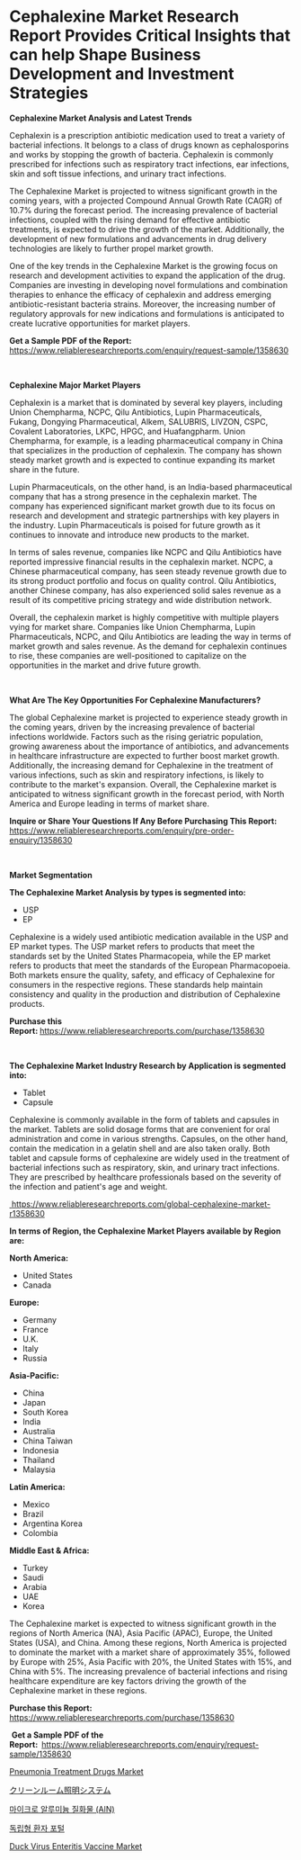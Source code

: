 <p><h1>Cephalexine Market Research Report Provides Critical Insights that can help Shape Business Development and Investment Strategies</h1></p><p><strong>Cephalexine Market Analysis and Latest Trends</strong></p>
<p><p>Cephalexin is a prescription antibiotic medication used to treat a variety of bacterial infections. It belongs to a class of drugs known as cephalosporins and works by stopping the growth of bacteria. Cephalexin is commonly prescribed for infections such as respiratory tract infections, ear infections, skin and soft tissue infections, and urinary tract infections.</p><p>The Cephalexine Market is projected to witness significant growth in the coming years, with a projected Compound Annual Growth Rate (CAGR) of 10.7% during the forecast period. The increasing prevalence of bacterial infections, coupled with the rising demand for effective antibiotic treatments, is expected to drive the growth of the market. Additionally, the development of new formulations and advancements in drug delivery technologies are likely to further propel market growth.</p><p>One of the key trends in the Cephalexine Market is the growing focus on research and development activities to expand the application of the drug. Companies are investing in developing novel formulations and combination therapies to enhance the efficacy of cephalexin and address emerging antibiotic-resistant bacteria strains. Moreover, the increasing number of regulatory approvals for new indications and formulations is anticipated to create lucrative opportunities for market players.</p></p>
<p><strong>Get a Sample PDF of the Report:&nbsp;</strong> <a href="https://www.reliableresearchreports.com/enquiry/request-sample/1358630">https://www.reliableresearchreports.com/enquiry/request-sample/1358630</a></p>
<p>&nbsp;</p>
<p><strong>Cephalexine Major Market Players</strong></p>
<p><p>Cephalexin is a market that is dominated by several key players, including Union Chempharma, NCPC, Qilu Antibiotics, Lupin Pharmaceuticals, Fukang, Dongying Pharmaceutical, Alkem, SALUBRIS, LIVZON, CSPC, Covalent Laboratories, LKPC, HPGC, and Huafangpharm. Union Chempharma, for example, is a leading pharmaceutical company in China that specializes in the production of cephalexin. The company has shown steady market growth and is expected to continue expanding its market share in the future.</p><p>Lupin Pharmaceuticals, on the other hand, is an India-based pharmaceutical company that has a strong presence in the cephalexin market. The company has experienced significant market growth due to its focus on research and development and strategic partnerships with key players in the industry. Lupin Pharmaceuticals is poised for future growth as it continues to innovate and introduce new products to the market.</p><p>In terms of sales revenue, companies like NCPC and Qilu Antibiotics have reported impressive financial results in the cephalexin market. NCPC, a Chinese pharmaceutical company, has seen steady revenue growth due to its strong product portfolio and focus on quality control. Qilu Antibiotics, another Chinese company, has also experienced solid sales revenue as a result of its competitive pricing strategy and wide distribution network.</p><p>Overall, the cephalexin market is highly competitive with multiple players vying for market share. Companies like Union Chempharma, Lupin Pharmaceuticals, NCPC, and Qilu Antibiotics are leading the way in terms of market growth and sales revenue. As the demand for cephalexin continues to rise, these companies are well-positioned to capitalize on the opportunities in the market and drive future growth.</p></p>
<p>&nbsp;</p>
<p><strong>What Are The Key Opportunities For Cephalexine Manufacturers?</strong></p>
<p><p>The global Cephalexine market is projected to experience steady growth in the coming years, driven by the increasing prevalence of bacterial infections worldwide. Factors such as the rising geriatric population, growing awareness about the importance of antibiotics, and advancements in healthcare infrastructure are expected to further boost market growth. Additionally, the increasing demand for Cephalexine in the treatment of various infections, such as skin and respiratory infections, is likely to contribute to the market's expansion. Overall, the Cephalexine market is anticipated to witness significant growth in the forecast period, with North America and Europe leading in terms of market share.</p></p>
<p><strong>Inquire or Share Your Questions If Any Before Purchasing This Report:</strong> <a href="https://www.reliableresearchreports.com/enquiry/pre-order-enquiry/1358630">https://www.reliableresearchreports.com/enquiry/pre-order-enquiry/1358630</a></p>
<p>&nbsp;</p>
<p><strong>Market Segmentation</strong></p>
<p><strong>The Cephalexine Market Analysis by types is segmented into:</strong></p>
<p><ul><li>USP</li><li>EP</li></ul></p>
<p><p>Cephalexine is a widely used antibiotic medication available in the USP and EP market types. The USP market refers to products that meet the standards set by the United States Pharmacopeia, while the EP market refers to products that meet the standards of the European Pharmacopoeia. Both markets ensure the quality, safety, and efficacy of Cephalexine for consumers in the respective regions. These standards help maintain consistency and quality in the production and distribution of Cephalexine products.</p></p>
<p><strong>Purchase this Report:&nbsp;</strong><a href="https://www.reliableresearchreports.com/purchase/1358630">https://www.reliableresearchreports.com/purchase/1358630</a></p>
<p>&nbsp;</p>
<p><strong>The Cephalexine Market Industry Research by Application is segmented into:</strong></p>
<p><ul><li>Tablet</li><li>Capsule</li></ul></p>
<p><p>Cephalexine is commonly available in the form of tablets and capsules in the market. Tablets are solid dosage forms that are convenient for oral administration and come in various strengths. Capsules, on the other hand, contain the medication in a gelatin shell and are also taken orally. Both tablet and capsule forms of cephalexine are widely used in the treatment of bacterial infections such as respiratory, skin, and urinary tract infections. They are prescribed by healthcare professionals based on the severity of the infection and patient's age and weight.</p></p>
<p><a href="https://www.reliableresearchreports.com/global-cephalexine-market-r1358630">&nbsp;https://www.reliableresearchreports.com/global-cephalexine-market-r1358630</a></p>
<p><strong>In terms of Region, the Cephalexine Market Players available by Region are:</strong></p>
<p>
    <p> <strong> North America: </strong>
        <ul>
            <li>United States</li>
            <li>Canada</li>
        </ul>
        </p> 
    <p> <strong> Europe: </strong>
        <ul>
            <li>Germany</li>
            <li>France</li>
            <li>U.K.</li>
            <li>Italy</li>
            <li>Russia</li>
        </ul>
        </p> 
    <p> <strong> Asia-Pacific: </strong>
        <ul>
            <li>China</li>
            <li>Japan</li>
            <li>South Korea</li>
            <li>India</li>
            <li>Australia</li>
            <li>China Taiwan</li>
            <li>Indonesia</li>
            <li>Thailand</li>
            <li>Malaysia</li>
        </ul>
        </p> 
    <p> <strong> Latin America: </strong>
        <ul>
            <li>Mexico</li>
            <li>Brazil</li>
            <li>Argentina Korea</li>
            <li>Colombia</li>
        </ul>
        </p> 
    <p> <strong> Middle East & Africa: </strong>
        <ul>
            <li>Turkey</li>
            <li>Saudi</li>
            <li>Arabia</li>
            <li>UAE</li>
            <li>Korea</li>
        </ul>
    </p>
    </p>
<p><p>The Cephalexine market is expected to witness significant growth in the regions of North America (NA), Asia Pacific (APAC), Europe, the United States (USA), and China. Among these regions, North America is projected to dominate the market with a market share of approximately 35%, followed by Europe with 25%, Asia Pacific with 20%, the United States with 15%, and China with 5%. The increasing prevalence of bacterial infections and rising healthcare expenditure are key factors driving the growth of the Cephalexine market in these regions.</p></p>
<p><strong>Purchase this Report: </strong><a href="https://www.reliableresearchreports.com/purchase/1358630">https://www.reliableresearchreports.com/purchase/1358630</a></p>
<p>&nbsp;<strong>Get a Sample PDF of the Report:&nbsp;&nbsp;</strong><a href="https://www.reliableresearchreports.com/enquiry/request-sample/1358630">https://www.reliableresearchreports.com/enquiry/request-sample/1358630</a></p>
<p><strong></strong></p>
<p><p><a href="https://www.linkedin.com/pulse/pneumonia-treatment-drugs-market-key-successful-business-strategy-q9oye?trackingId=P7gY7gKvMu1U0xPC7sCdRQ%3D%3D">Pneumonia Treatment Drugs Market</a></p><p><a href="https://medium.com/@oliveyew35/%E3%82%AF%E3%83%AA%E3%83%BC%E3%83%B3%E3%83%AB%E3%83%BC%E3%83%A0%E7%85%A7%E6%98%8E%E3%82%B7%E3%82%B9%E3%83%86%E3%83%A0%E5%B8%82%E5%A0%B4%E3%82%A4%E3%83%B3%E3%82%B5%E3%82%A4%E3%83%88-%E5%B8%82%E5%A0%B4%E5%8B%95%E5%90%91-%E6%88%90%E9%95%B7-2024%E5%B9%B4%E3%81%8B%E3%82%892031%E5%B9%B4%E3%81%AB%E4%BA%88%E6%B8%AC%E3%81%95%E3%82%8C%E3%82%8B-9d225dfc9a4a">クリーンルーム照明システム</a></p><p><a href="https://medium.com/@midge5687567/%EB%A7%88%EC%9D%B4%ED%81%AC%EB%A1%9C-%EC%95%8C%EB%A3%A8%EB%AF%B8%EB%8A%84-%EC%A7%88%ED%99%94%EB%AC%BC-aln-%EC%8B%9C%EC%9E%A5-%EA%B7%9C%EB%AA%A8%EB%8A%94-%EA%B8%80%EB%A1%9C%EB%B2%8C-%EC%82%B0%EC%97%85%EC%97%90%EC%84%9C-%EC%B5%9C%EC%A0%81%EC%9D%98-%EB%A7%88%EC%BC%80%ED%8C%85-%EC%B1%84%EB%84%90%EC%9D%84-%EB%B3%B4%EC%97%AC%EC%A4%8D%EB%8B%88%EB%8B%A4-c4cf7f6973b8">마이크로 알루미늄 질화물 (AlN)</a></p><p><a href="https://github.com/RonSpencer61/Market-Research-Report-List-1/blob/main/725737481614.md">독립형 환자 포털</a></p><p><a href="https://github.com/kathiaseamanalvaradovlprc2h/Market-Research-Report-List-2/blob/main/duck-virus-enteritis-vaccine-market.md">Duck Virus Enteritis Vaccine Market</a></p></p>